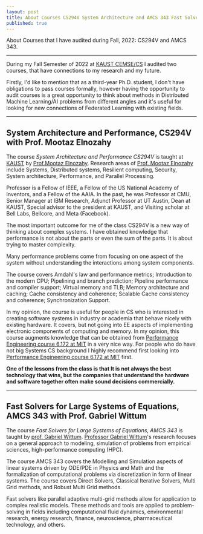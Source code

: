 ```yaml
---
layout: post
title: About Courses CS294V System Architecture and AMCS 343 Fast Solvers for Large Systems at KAUST
published: true
---
```


About Courses that I have audited during Fall, 2022: CS294V and AMCS 343.

---


During my Fall Semester of 2022 at [KAUST CEMSE/CS](https://cemse.kaust.edu.sa/) I audited two courses, that have connections to my research and my future.

Firstly, I'd like to mention that as a third-year Ph.D. student, I don't have obligations to pass courses formally, however having the opportunity to audit courses is a great opportunity to think about methods in Distributed Machine Learning/AI problems from different angles and it's useful for looking for new connections of Federated Learning with existing fields.

---

## System Architecture and Performance, CS294V with Prof. Mootaz Elnozahy

The course *System Architecture and Performance CS294V* is taught at [KAUST](https://www.kaust.edu.sa/) by [Prof.Mootaz Elnozahy](https://en.wikipedia.org/wiki/Mootaz_Elnozahy). Research areas of [Prof. Mootaz Elnozahy](https://www.kaust.edu.sa/en/study/faculty/mootaz-elnozahy) include Systems, Distributed systems, Resilient computing, Security, System architecture, Performance, and Parallel Processing. 

Professor is a Fellow of IEEE, a Fellow of the US National Academy of Inventors, and a Fellow of the AAIA. In the past, he was Professor at CMU, Senior Manager at IBM Research, Adjunct Professor at UT Austin, Dean at KAUST, Special advisor to the president at KAUST, and Visiting scholar at Bell Labs, Bellcore, and Meta (Facebook).

The most important outcome for me of the class CS294V is a new way of thinking about complex systems. I have obtained knowledge that performance is not about the parts or even the sum of the parts. It is about trying to master complexity. 

Many performance problems come from focusing on one aspect of the system without understanding the interactions among system components.

The course covers Amdahl's law and performance metrics;  Introduction to the modern CPU; Pipelining and branch prediction; Pipeline performance and compiler support; Virtual memory and TLB; Memory architecture and caching; Cache consistency and coherence; Scalable Cache consistency and coherence; Synchronization Support. 

In my opinion, the course is useful for people in CS who is interested in creating software systems in industry or academia that behave nicely with existing hardware. It covers, but not going into EE aspects of implementing electronic components of computing and memory. In my opinion, this course augments knowledge that can be obtained from [Performance Engineering course 6.172 at MIT](https://burlachenkok.github.io/About-Compute-Performance-Optimization-at-MIT/) in a very nice way. For people who do have not big Systems CS background I highly recommend first looking into [Performance Engineering course 6.172 at MIT](https://ocw.mit.edu/courses/6-172-performance-engineering-of-software-systems-fall-2018/) first.

**One of the lessons from the class is that It is not always the best technology that wins, but the companies that understand the hardware and software together often make sound decisions commercially.**

----

## Fast Solvers for Large Systems of Equations, AMCS 343 with Prof. Gabriel Wittum

The course *Fast Solvers for Large Systems of Equations, AMCS 343* is taught by [prof. Gabriel Wittum](https://www.kaust.edu.sa/en/study/faculty/gabriel-wittum). [Professor Gabriel Wittum](https://www.kaust.edu.sa/en/study/faculty/gabriel-wittum)'s research focuses on a general approach to modeling, simulation of problems from empirical sciences, high-performance computing (HPC).


The course AMCS 343 covers the Modelling and Simulation aspects of linear systems driven by ODE/PDE in Physics and Math and the formalization of computational problems via discretization in form of linear systems. The course covers Direct Solvers, Classical Iterative Solvers, Multi Grid methods, and Robust Multi Grid methods.

Fast solvers like parallel adaptive multi-grid methods allow for application to complex realistic models. These methods and tools are applied to problem-solving in fields including computational fluid dynamics, environmental research, energy research, finance, neuroscience, pharmaceutical technology, and others.
